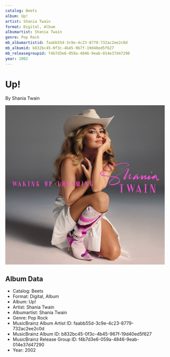 ```yaml
---
catalog: Beets
album: Up!
artist: Shania Twain
format: Digital, Album
albumartist: Shania Twain
genre: Pop Rock
mb_albumartistid: faabb55d-3c9e-4c23-8779-732ac2ee2c0d
mb_albumid: b832bc45-0f3c-4b45-967f-19d40ed5f627
mb_releasegroupid: f4b7d3e6-059a-4846-9eab-014e37d47290
year: 2002
---
```


# Up!

By Shania Twain

![](../../assets/beetscovers/Shania_Twain-Up!.jpg)

## Album Data

- Catalog: Beets
- Format: Digital, Album
- Album: Up!
- Artist: Shania Twain
- Albumartist: Shania Twain
- Genre: Pop Rock
- MusicBrainz Album Artist ID: faabb55d-3c9e-4c23-8779-732ac2ee2c0d
- MusicBrainz Album ID: b832bc45-0f3c-4b45-967f-19d40ed5f627
- MusicBrainz Release Group ID: f4b7d3e6-059a-4846-9eab-014e37d47290
- Year: 2002

